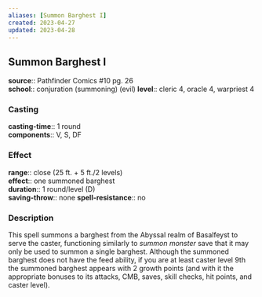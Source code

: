 ```yaml
---
aliases: [Summon Barghest I]
created: 2023-04-27
updated: 2023-04-28
---
```


## Summon Barghest I

**source**:: Pathfinder Comics \#10 pg. 26  
**school**:: conjuration (summoning) (evil)
**level**:: cleric 4, oracle 4, warpriest 4

### Casting

**casting-time**:: 1 round  
**components**:: V, S, DF

### Effect

**range**:: close (25 ft. + 5 ft./2 levels)  
**effect**:: one summoned barghest  
**duration**:: 1 round/level (D)  
**saving-throw**:: none
**spell-resistance**:: no

### Description

This spell summons a barghest from the Abyssal realm of Basalfeyst to serve the caster, functioning similarly to *summon monster* save that it may only be used to summon a single barghest. Although the summoned barghest does not have the feed ability, if you are at least caster level 9th the summoned barghest appears with 2 growth points (and with it the appropriate bonuses to its attacks, CMB, saves, skill checks, hit points, and caster level).
